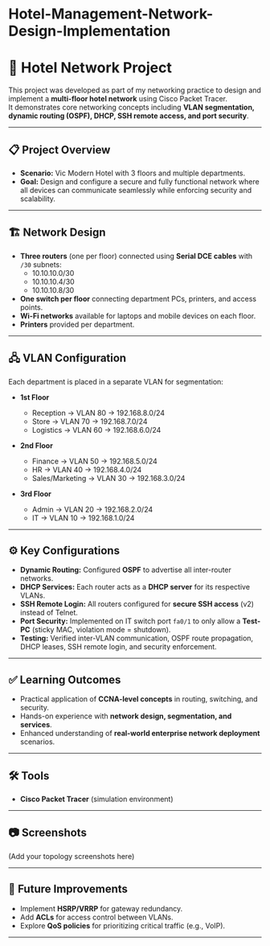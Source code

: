 # Hotel-Management-Network-Design-Implementation
# 🏨 Hotel Network Project

This project was developed as part of my networking practice to design and implement a **multi-floor hotel network** using Cisco Packet Tracer.  
It demonstrates core networking concepts including **VLAN segmentation, dynamic routing (OSPF), DHCP, SSH remote access, and port security**.

---

## 📋 Project Overview
- **Scenario:** Vic Modern Hotel with 3 floors and multiple departments.
- **Goal:** Design and configure a secure and fully functional network where all devices can communicate seamlessly while enforcing security and scalability.

---

## 🏗️ Network Design
- **Three routers** (one per floor) connected using **Serial DCE cables** with `/30` subnets:
  - 10.10.10.0/30  
  - 10.10.10.4/30  
  - 10.10.10.8/30
- **One switch per floor** connecting department PCs, printers, and access points.
- **Wi-Fi networks** available for laptops and mobile devices on each floor.
- **Printers** provided per department.

---

## 🖧 VLAN Configuration
Each department is placed in a separate VLAN for segmentation:

- **1st Floor**  
  - Reception → VLAN 80 → 192.168.8.0/24  
  - Store → VLAN 70 → 192.168.7.0/24  
  - Logistics → VLAN 60 → 192.168.6.0/24  

- **2nd Floor**  
  - Finance → VLAN 50 → 192.168.5.0/24  
  - HR → VLAN 40 → 192.168.4.0/24  
  - Sales/Marketing → VLAN 30 → 192.168.3.0/24  

- **3rd Floor**  
  - Admin → VLAN 20 → 192.168.2.0/24  
  - IT → VLAN 10 → 192.168.1.0/24  

---

## ⚙️ Key Configurations
- **Dynamic Routing:** Configured **OSPF** to advertise all inter-router networks.  
- **DHCP Services:** Each router acts as a **DHCP server** for its respective VLANs.  
- **SSH Remote Login:** All routers configured for **secure SSH access** (v2) instead of Telnet.  
- **Port Security:** Implemented on IT switch port `fa0/1` to only allow a **Test-PC** (sticky MAC, violation mode = shutdown).  
- **Testing:** Verified inter-VLAN communication, OSPF route propagation, DHCP leases, SSH remote login, and security enforcement.

---

## ✅ Learning Outcomes
- Practical application of **CCNA-level concepts** in routing, switching, and security.  
- Hands-on experience with **network design, segmentation, and services**.  
- Enhanced understanding of **real-world enterprise network deployment** scenarios.  

---

## 🛠️ Tools
- **Cisco Packet Tracer** (simulation environment)

---

## 📷 Screenshots
(Add your topology screenshots here)

---

## 🚀 Future Improvements
- Implement **HSRP/VRRP** for gateway redundancy.  
- Add **ACLs** for access control between VLANs.  
- Explore **QoS policies** for prioritizing critical traffic (e.g., VoIP).

---

